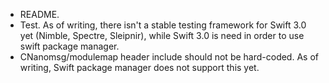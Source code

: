 - README.
- Test. As of writing, there isn't a stable testing framework for Swift 3.0
  yet (Nimble, Spectre, Sleipnir), while Swift 3.0 is need in order to use
  swift package manager.
- CNanomsg/modulemap header include should not be hard-coded. As of writing,
  Swift package manager does not support this yet.

